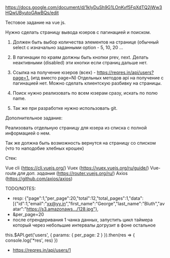 https://docs.google.com/document/d/1kIyDuSh9G1LOnKvf5FqXdTQ2jWw3HQwUByutoGAwBQs/edit

Тестовое‌ ‌задание‌ ‌на‌ ‌vue‌ ‌js.‌

Нужно‌ ‌сделать‌ ‌страницу‌ ‌вывода‌ ‌юзеров‌ ‌с‌ ‌пагинацией‌ ‌и‌ ‌поиском.‌

1. Должен‌ ‌быть‌ ‌выбор‌ ‌количества‌ ‌элементов‌ ‌на‌ ‌странице‌ ‌(обычный‌ ‌select‌ ‌с‌ изначально‌ ‌заданными‌ ‌option‌ ‌-‌ ‌5,‌ ‌10,‌ ‌20‌ ‌…‌

2. В‌ ‌пагинации‌ ‌по‌ ‌краям‌ ‌должны‌ ‌быть‌ ‌кнопки‌ ‌prev,‌ ‌next.‌ ‌Делать‌ ‌неактивными‌ (disabled)‌ ‌эти‌ ‌кнопки‌ ‌если‌ ‌страниц‌ ‌дальше‌ ‌нет.‌

3. Ссылка‌ ‌на‌ ‌получение‌ ‌юзеров‌ ‌(всех)‌ ‌-‌ ‌‌https://reqres.in/api/users?page=1.‌ ‌(итд‌ вместо‌ ‌page=N)‌ ‌Отдельных‌ ‌методов‌ ‌api‌ ‌на‌ ‌получение‌ ‌с‌ ‌пагинацией‌ ‌нет.‌ ‌Можно‌ сделать‌ ‌клиентскую‌ ‌разбивку‌ ‌на‌ ‌страницы.‌

4. Поиск‌ ‌нужно‌ ‌реализовать‌ ‌по‌ ‌всем‌ ‌юзерам‌ ‌сразу,‌ ‌искать‌ ‌по‌ ‌полю‌ ‌name.‌

5. Так‌ ‌же‌ ‌при‌ ‌разработке‌ ‌нужно‌ ‌использовать‌ ‌git.‌

Дополнительное‌ ‌задание:‌

Реализовать‌ ‌отдельную‌ ‌страницу‌ ‌для‌ ‌юзера‌ ‌из‌ ‌списка‌ ‌с‌ ‌полной‌ ‌информацией‌ ‌о‌ ‌нем.‌

Так‌ ‌же‌ ‌должна‌ ‌быть‌ ‌возможность‌ ‌вернутся‌ ‌на‌ ‌страницу‌ ‌со‌ ‌списком‌ ‌(‌что‌ ‌то‌ ‌наподобие‌ хлебных‌ ‌крошек)‌

Стек:‌

Vue‌ ‌cli‌ ‌(‌https://cli.vuejs.org/)
Vuex (https://vuex.vuejs.org/ru/guide/)
Vue-route‌ ‌*для‌ ‌доп.‌ ‌задания*‌ ‌(‌https://router.vuejs.org/ru/)
Axios (https://github.com/axios/axios)


TODO/NOTES:
- resp: {"page":1,"per_page":20,"total":12,"total_pages":1,"data":[{"id":1,"email":"xx@yy.in","first_name":"George","last_name":"Bluth","avatar":"https://s3.amazonaws.../128.jpg"},
- &per_page=20
- после отрендеривания 1 чанка данных, запустить цикл таймера который через небольшие интервалы догрузит в фоне остальное

this.$API.get('users', {
  params: {
    per_page: 2
  }
}).then(res => {
  console.log('*res', res)
})

- https://reqres.in/api/users/1